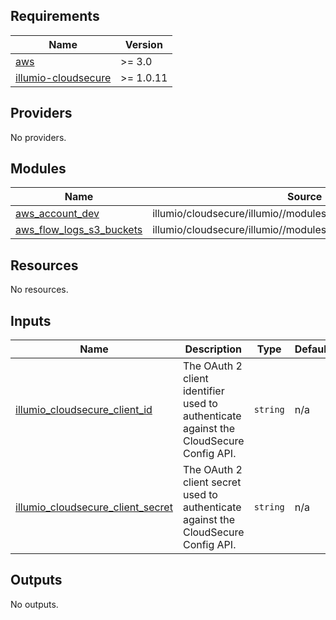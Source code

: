 <!-- BEGIN_TF_DOCS -->
## Requirements

| Name | Version |
|------|---------|
| <a name="requirement_aws"></a> [aws](#requirement\_aws) | >= 3.0 |
| <a name="requirement_illumio-cloudsecure"></a> [illumio-cloudsecure](#requirement\_illumio-cloudsecure) | >= 1.0.11 |

## Providers

No providers.

## Modules

| Name | Source | Version |
|------|--------|---------|
| <a name="module_aws_account_dev"></a> [aws\_account\_dev](#module\_aws\_account\_dev) | illumio/cloudsecure/illumio//modules/aws_account | 1.4.0 |
| <a name="module_aws_flow_logs_s3_buckets"></a> [aws\_flow\_logs\_s3\_buckets](#module\_aws\_flow\_logs\_s3\_buckets) | illumio/cloudsecure/illumio//modules/aws_flow_logs_s3_buckets | 1.4.0 |

## Resources

No resources.

## Inputs

| Name | Description | Type | Default | Required |
|------|-------------|------|---------|:--------:|
| <a name="input_illumio_cloudsecure_client_id"></a> [illumio\_cloudsecure\_client\_id](#input\_illumio\_cloudsecure\_client\_id) | The OAuth 2 client identifier used to authenticate against the CloudSecure Config API. | `string` | n/a | yes |
| <a name="input_illumio_cloudsecure_client_secret"></a> [illumio\_cloudsecure\_client\_secret](#input\_illumio\_cloudsecure\_client\_secret) | The OAuth 2 client secret used to authenticate against the CloudSecure Config API. | `string` | n/a | yes |

## Outputs

No outputs.
<!-- END_TF_DOCS -->